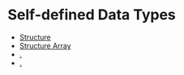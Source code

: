 # Self-defined Data Types

* [Structure](./chapter_08_01.md) 
&nbsp;
* [Structure Array](./chapter_08_02.md)
&nbsp;
* [.](./chapter_07_03.md)
&nbsp;
* [.](./chapter_07_04.md)